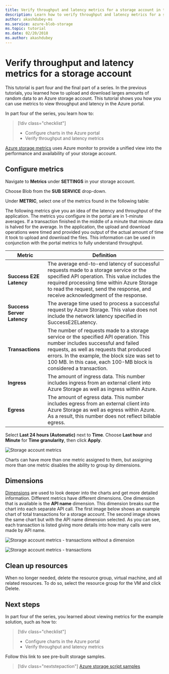 ```yaml
---
title: Verify throughput and latency metrics for a storage account in the Azure portal 
description: Learn how to verify throughput and latency metrics for a storage account in the portal.
author: akashdubey-ms
ms.service: azure-blob-storage
ms.topic: tutorial
ms.date: 02/20/2018
ms.author: akashdubey
---
```


# Verify throughput and latency metrics for a storage account

This tutorial is part four and the final part of a series. In the previous tutorials, you learned how to upload and download larges amounts of random data to an Azure storage account. This tutorial shows you how you can use metrics to view throughput and latency in the Azure portal.

In part four of the series, you learn how to:

> [!div class="checklist"]
> - Configure charts in the Azure portal
> - Verify throughput and latency metrics

[Azure storage metrics](./monitor-blob-storage.md?toc=/azure/storage/blobs/toc.json) uses Azure monitor to provide a unified view into the performance and availability of your storage account.

## Configure metrics

Navigate to **Metrics** under **SETTINGS** in your storage account.

Choose Blob from the **SUB SERVICE** drop-down.

Under **METRIC**, select one of the metrics found in the following table:

The following metrics give you an idea of the latency and throughput of the application. The metrics you configure in the portal are in 1-minute averages. If a transaction finished in the middle of a minute that minute data is halved for the average. In the application, the upload and download operations were timed and provided you output of the actual amount of time it took to upload and download the files. This information can be used in conjunction with the portal metrics to fully understand throughput.

|Metric|Definition|
|---|---|
|**Success E2E Latency**|The average end-to-end latency of successful requests made to a storage service or the specified API operation. This value includes the required processing time within Azure Storage to read the request, send the response, and receive acknowledgment of the response.|
|**Success Server Latency**|The average time used to process a successful request by Azure Storage. This value does not include the network latency specified in SuccessE2ELatency. |
|**Transactions**|The number of requests made to a storage service or the specified API operation. This number includes successful and failed requests, as well as requests that produced errors. In the example, the block size was set to 100 MB. In this case, each 100-MB block is considered a transaction.|
|**Ingress**|The amount of ingress data. This number includes ingress from an external client into Azure Storage as well as ingress within Azure. |
|**Egress**|The amount of egress data. This number includes egress from an external client into Azure Storage as well as egress within Azure. As a result, this number does not reflect billable egress. |

Select **Last 24 hours (Automatic)** next to **Time**. Choose **Last hour** and **Minute** for **Time granularity**, then click **Apply**.

![Storage account metrics](./media/storage-blob-scalable-app-verify-metrics/figure1.png)

Charts can have more than one metric assigned to them, but assigning more than one metric disables the ability to group by dimensions.

## Dimensions

[Dimensions](./monitor-blob-storage-reference.md?toc=/azure/storage/blobs/toc.json#metrics-dimensions) are used to look deeper into the charts and get more detailed information. Different metrics have different dimensions. One dimension that is available is the **API name** dimension. This dimension breaks out the chart into each separate API call. The first image below shows an example chart of total transactions for a storage account. The second image shows the same chart but with the API name dimension selected. As you can see, each transaction is listed giving more details into how many calls were made by API name.

![Storage account metrics - transactions without a dimension](./media/storage-blob-scalable-app-verify-metrics/transactionsnodimensions.png)

![Storage account metrics - transactions](./media/storage-blob-scalable-app-verify-metrics/transactions.png)

## Clean up resources

When no longer needed, delete the resource group, virtual machine, and all related resources. To do so, select the resource group for the VM and click Delete.

## Next steps

In part four of the series, you learned about viewing metrics for the example solution, such as how to:

> [!div class="checklist"]
> - Configure charts in the Azure portal
> - Verify throughput and latency metrics

Follow this link to see pre-built storage samples.

> [!div class="nextstepaction"]
> [Azure storage script samples](storage-samples-blobs-cli.md)

[previous-tutorial]: storage-blob-scalable-app-download-files.md
